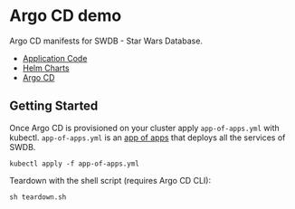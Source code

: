 # Argo CD demo

Argo CD manifests for SWDB - Star Wars Database.

- [Application Code](https://github.com/adamhancockcg/swdb.app)
- [Helm Charts](https://github.com/adamhancockcg/swdb.helm)
- [Argo CD](https://github.com/adamhancockcg/swdb.argocd)

## Getting Started

Once Argo CD is provisioned on your cluster apply `app-of-apps.yml` with kubectl. `app-of-apps.yml` is an [app of apps](https://argo-cd.readthedocs.io/en/stable/operator-manual/cluster-bootstrapping/#app-of-apps-pattern) that deploys all the services of SWDB.

```
kubectl apply -f app-of-apps.yml
```

Teardown with the shell script (requires Argo CD CLI):

```
sh teardown.sh
```
